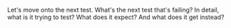 Let's move onto the next test. What's the next test that's failing? In detail, what is it trying to test? What does it expect? And what does it get instead?
